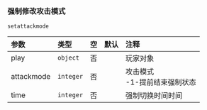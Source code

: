 ### 强制修改攻击模式
`setattackmode`

| 参数       | 类型      | 空   | 默认 | 注释                            |
| :--------- | :-------- | :--- | :--- | :------------------------------ |
| play       | `object`  | 否   |      | 玩家对象                        |
| attackmode | `integer` | 否   |      | 攻击模式<br />-1-提前结束强制状态 |
| time       | `integer` | 否   |      | 强制切换时间时间                |

